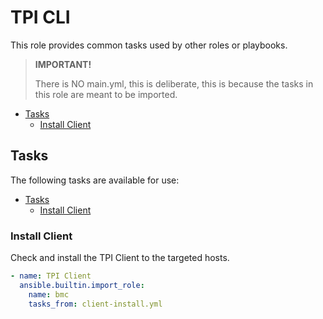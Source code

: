 # TPI CLI

This role provides common tasks used by other roles or playbooks.

> **IMPORTANT!**
>
> There is NO main.yml, this is deliberate, this is because the tasks in this role are meant to be imported.

- [Tasks](#tasks)
  - [Install Client](#install-client)

## Tasks

The following tasks are available for use:

- [Tasks](#tasks)
  - [Install Client](#install-client)

### Install Client

Check and install the TPI Client to the targeted hosts.

```yaml
- name: TPI Client
  ansible.builtin.import_role:
    name: bmc
    tasks_from: client-install.yml
```
